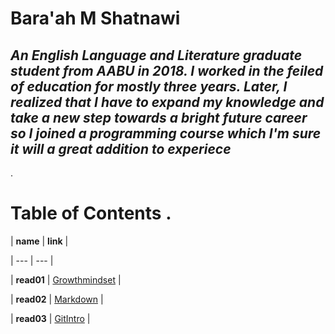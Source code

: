 # Bara'ah M Shatnawi 

***An English Language and Literature graduate student from AABU in 2018. I worked in the feiled of education for mostly three years. Later, I realized that I have to expand my knowledge and take a new step towards  a bright future  career so I joined a programming course which I'm sure it will a great addition to experiece*** 
---
 .

# Table of Contents .

| **name**        | **link** |

| ---             | ---       |

| **read01**  | [Growthmindset](https://baraahshatnawi.github.io/Reading-notes/Growthmindset) | 

| **read02**      | [Markdown](https://baraahshatnawi.github.io/Reading-notes/Markdown) |

| **read03**      | [GitIntro](https://baraahshatnawi.github.io/Reading-notes/gitIntro) |










